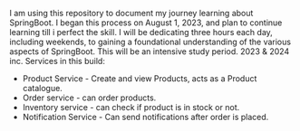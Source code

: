 I am using this repository to document my journey learning about SpringBoot. I began this process on August 1, 2023, and plan to continue learning till i perfect the skill. I will be dedicating three hours each day, including weekends, to gaining a foundational understanding of the various aspects of SpringBoot. This will be an intensive study period. 2023 & 2024 inc.
Services in this build:
* Product Service - Create and view Products, acts as a Product catalogue.
* Order service - can order products.
* Inventory service - can check if product is in stock or not.
* Notification Service - Can send notifications after order is placed.
